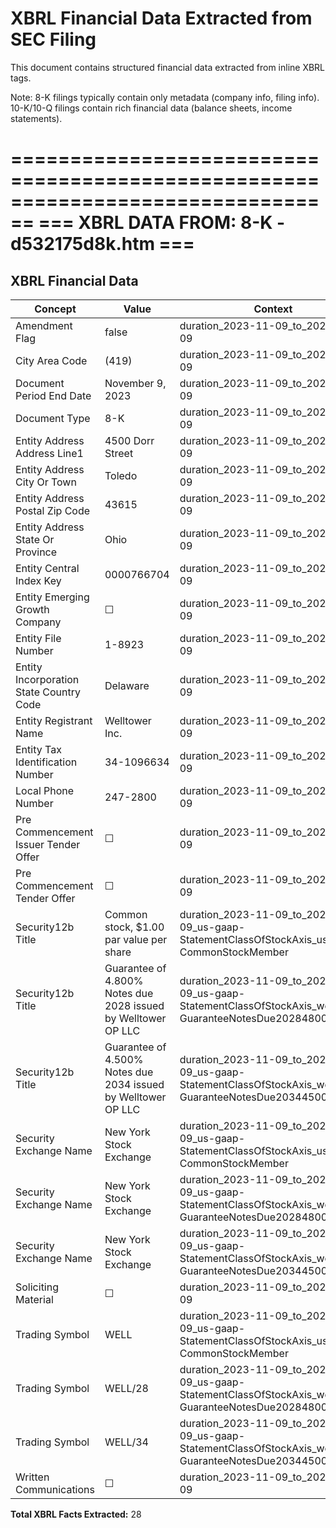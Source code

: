 # XBRL Financial Data Extracted from SEC Filing

This document contains structured financial data extracted from inline XBRL tags.

Note: 8-K filings typically contain only metadata (company info, filing info).
      10-K/10-Q filings contain rich financial data (balance sheets, income statements).


================================================================================
=== XBRL DATA FROM: 8-K - d532175d8k.htm ===
================================================================================

## XBRL Financial Data

| Concept | Value | Context | Format |
|---------|-------|---------|--------|
| Amendment Flag | false | duration_2023-11-09_to_2023-11-09 |  |
| City Area Code | (419) | duration_2023-11-09_to_2023-11-09 |  |
| Document Period End Date | November 9, 2023 | duration_2023-11-09_to_2023-11-09 | ixt:datemonthdayyearen |
| Document Type | 8-K | duration_2023-11-09_to_2023-11-09 |  |
| Entity Address Address Line1 | 4500 Dorr Street | duration_2023-11-09_to_2023-11-09 |  |
| Entity Address City Or Town | Toledo | duration_2023-11-09_to_2023-11-09 |  |
| Entity Address Postal Zip Code | 43615 | duration_2023-11-09_to_2023-11-09 |  |
| Entity Address State Or Province | Ohio | duration_2023-11-09_to_2023-11-09 | ixt-sec:stateprovnameen |
| Entity Central Index Key | 0000766704 | duration_2023-11-09_to_2023-11-09 |  |
| Entity Emerging Growth Company | ☐ | duration_2023-11-09_to_2023-11-09 | ixt-sec:boolballotbox |
| Entity File Number | 1-8923 | duration_2023-11-09_to_2023-11-09 |  |
| Entity Incorporation State Country Code | Delaware | duration_2023-11-09_to_2023-11-09 | ixt-sec:stateprovnameen |
| Entity Registrant Name | Welltower Inc. | duration_2023-11-09_to_2023-11-09 |  |
| Entity Tax Identification Number | 34-1096634 | duration_2023-11-09_to_2023-11-09 |  |
| Local Phone Number | 247-2800 | duration_2023-11-09_to_2023-11-09 |  |
| Pre Commencement Issuer Tender Offer | ☐ | duration_2023-11-09_to_2023-11-09 | ixt-sec:boolballotbox |
| Pre Commencement Tender Offer | ☐ | duration_2023-11-09_to_2023-11-09 | ixt-sec:boolballotbox |
| Security12b Title | Common stock, $1.00 par value per share | duration_2023-11-09_to_2023-11-09_us-gaap-StatementClassOfStockAxis_us-gaap-CommonStockMember |  |
| Security12b Title | Guarantee of 4.800% Notes due 2028 issued by Welltower OP LLC | duration_2023-11-09_to_2023-11-09_us-gaap-StatementClassOfStockAxis_well-GuaranteeNotesDue20284800Member |  |
| Security12b Title | Guarantee of 4.500% Notes due 2034 issued by Welltower OP LLC | duration_2023-11-09_to_2023-11-09_us-gaap-StatementClassOfStockAxis_well-GuaranteeNotesDue20344500Member |  |
| Security Exchange Name | New York Stock Exchange | duration_2023-11-09_to_2023-11-09_us-gaap-StatementClassOfStockAxis_us-gaap-CommonStockMember | ixt-sec:exchnameen |
| Security Exchange Name | New York Stock Exchange | duration_2023-11-09_to_2023-11-09_us-gaap-StatementClassOfStockAxis_well-GuaranteeNotesDue20284800Member | ixt-sec:exchnameen |
| Security Exchange Name | New York Stock Exchange | duration_2023-11-09_to_2023-11-09_us-gaap-StatementClassOfStockAxis_well-GuaranteeNotesDue20344500Member | ixt-sec:exchnameen |
| Soliciting Material | ☐ | duration_2023-11-09_to_2023-11-09 | ixt-sec:boolballotbox |
| Trading Symbol | WELL | duration_2023-11-09_to_2023-11-09_us-gaap-StatementClassOfStockAxis_us-gaap-CommonStockMember |  |
| Trading Symbol | WELL/28 | duration_2023-11-09_to_2023-11-09_us-gaap-StatementClassOfStockAxis_well-GuaranteeNotesDue20284800Member |  |
| Trading Symbol | WELL/34 | duration_2023-11-09_to_2023-11-09_us-gaap-StatementClassOfStockAxis_well-GuaranteeNotesDue20344500Member |  |
| Written Communications | ☐ | duration_2023-11-09_to_2023-11-09 | ixt-sec:boolballotbox |

**Total XBRL Facts Extracted:** 28


